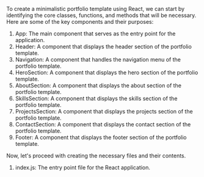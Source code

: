 To create a minimalistic portfolio template using React, we can start by identifying the core classes, functions, and methods that will be necessary. Here are some of the key components and their purposes:

1. App: The main component that serves as the entry point for the application.
2. Header: A component that displays the header section of the portfolio template.
3. Navigation: A component that handles the navigation menu of the portfolio template.
4. HeroSection: A component that displays the hero section of the portfolio template.
5. AboutSection: A component that displays the about section of the portfolio template.
6. SkillsSection: A component that displays the skills section of the portfolio template.
7. ProjectsSection: A component that displays the projects section of the portfolio template.
8. ContactSection: A component that displays the contact section of the portfolio template.
9. Footer: A component that displays the footer section of the portfolio template.

Now, let's proceed with creating the necessary files and their contents.

1. index.js: The entry point file for the React application.


